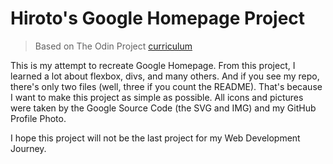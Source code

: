 # Hiroto's Google Homepage Project
> Based on The Odin Project [curriculum](https://www.theodinproject.com/lessons/html-css)

This is my attempt to recreate Google Homepage. From this project, I learned a lot about flexbox, divs, and many others. And if you see my repo, there's only two files (well, three if you count the README). That's because I want to make this project as simple as possible. All icons and pictures were taken by the Google Source Code (the SVG and IMG) and my GitHub Profile Photo.

I hope this project will not be the last project for my Web Development Journey.